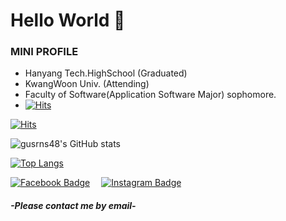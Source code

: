 # Hello World 👋

### MINI PROFILE
- Hanyang Tech.HighSchool (Graduated)
- KwangWoon Univ. (Attending)
- Faculty of Software(Application Software Major) sophomore.
- [![Hits](https://hits.seeyoufarm.com/api/count/incr/badge.svg?url=https%3A%2F%2Fgithub.com%2Fgusrns48&count_bg=%2379C83D&title_bg=%23555555&icon=&icon_color=%23E7E7E7&title=hits&edge_flat=false)](https://hits.seeyoufarm.com)
<!--
**gusrns48/gusrns48** is a ✨ _special_ ✨ repository because its `README.md` (this file) appears on your GitHub profile.

Here are some ideas to get you started:

- 🔭 I’m currently working on ...
- 🌱 I’m currently learning ...
- 👯 I’m looking to collaborate on ...
- 🤔 I’m looking for help with ...
- 💬 Ask me about ...
- 📫 How to reach me: ...
- 😄 Pronouns: ...
- ⚡ Fun fact: ...
-->

[![Hits](https://hits.seeyoufarm.com/api/count/incr/badge.svg?url=https%3A%2F%2Fgithub.com%2Fgusrns48&count_bg=%2379C83D&title_bg=%23555555&icon=&icon_color=%23E7E7E7&title=hits&edge_flat=false)](https://hits.seeyoufarm.com)

![gusrns48's GitHub stats](https://github-readme-stats.vercel.app/api?username=gusrns48&show_icons=true&theme=dracula&hide=issues)

[![Top Langs](https://github-readme-stats.vercel.app/api/top-langs/?username=gusrns48&layout=compact&theme=dracula)](https://github-readme-stats.vercel.app/api/top-langs/?username=gusrns48&&langs_count=8&layout=compact&theme=dracula)

[![Facebook Badge](https://img.shields.io/badge/-gusrns48-1877f2?style=flat-square&logo=facebook&logoColor=white&link=https://www.facebook.com/gusrns48)](https://www.facebook.com/gusrns48)&emsp;
[![Instagram Badge](https://img.shields.io/badge/-rkdgus_9-dd2a7b?style=flat-square&logo=instagram&logoColor=white&link=https://www.instagram.com/rkdgus_9/)](https://www.instagram.com/rkdgus_9/) 

##### -Please contact me by email-

